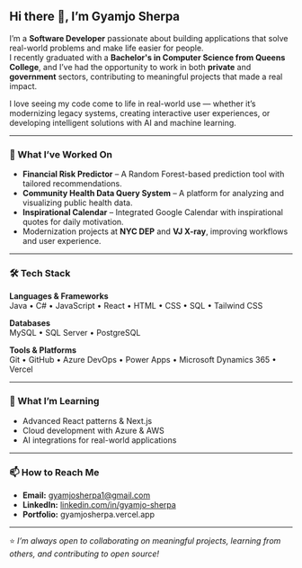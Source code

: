 ## Hi there 👋, I’m Gyamjo Sherpa

I’m a **Software Developer** passionate about building applications that solve real-world problems and make life easier for people.  
I recently graduated with a **Bachelor's in Computer Science from Queens College**, and I’ve had the opportunity to work in both **private** and **government** sectors, contributing to meaningful projects that made a real impact.

I love seeing my code come to life in real-world use — whether it’s modernizing legacy systems, creating interactive user experiences, or developing intelligent solutions with AI and machine learning.

---

### 🔭 What I’ve Worked On
- **Financial Risk Predictor** – A Random Forest-based prediction tool with tailored recommendations.
- **Community Health Data Query System** – A platform for analyzing and visualizing public health data.
- **Inspirational Calendar** – Integrated Google Calendar with inspirational quotes for daily motivation.
- Modernization projects at **NYC DEP** and **VJ X-ray**, improving workflows and user experience.

---

### 🛠️ Tech Stack
**Languages & Frameworks**  
Java • C# • JavaScript • React • HTML • CSS • SQL • Tailwind CSS  

**Databases**  
MySQL • SQL Server • PostgreSQL  

**Tools & Platforms**  
Git • GitHub • Azure DevOps • Power Apps • Microsoft Dynamics 365 • Vercel  

---

### 🌱 What I’m Learning
- Advanced React patterns & Next.js
- Cloud development with Azure & AWS
- AI integrations for real-world applications

---

### 📫 How to Reach Me
- **Email:** gyamjosherpa1@gmail.com
- **LinkedIn:** [linkedin.com/in/gyamjo-sherpa](https://linkedin.com/in/gyamjo-sherpa)  
- **Portfolio:** gyamjosherpa.vercel.app

---

⭐ *I’m always open to collaborating on meaningful projects, learning from others, and contributing to open source!*  
